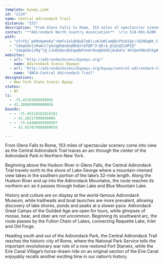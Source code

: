 ```yaml
---
template: byway.jade
id: "2224"
name: Central Adirondack Trail
distance: "153"
description: "From Glens Falls to Rome, 153 miles of spectacular scenery come into view as the Central Adirondack Trail traces an arc through the center of the Adirondack Park in Northern New York."
contact: "**Adirondack North Country Association**  \r\n 518-891-6200  \r\n [Send E-mail](mailto:anca-obrien@northnet.org )  "
path: 
  - "ofvfGj`pkMoApHvKa^rAmFvJal@h@uETeD\\uKJaN[am@DcPOsO}@y\\B}NOqWX_C~AsETeBHoCEsINsDTkBbBoJfDmd@hBoWyCgEcA{Cg@yCoD}YyAaJaYmsAwLah@er@_iEmAwJSmFLeZ?oBIkBsCk^}@{FaPmo@mU_}@aHgW}GkSe@kAoGiLqMgU}A}CkByEaKwXkBaGeAqFy@uHYgHi@g\\eAgTwFyh@y@aEoDuJwDeHgZyt@iAmEiA_Is@gDi@yAcF{IsDgIuNw^}AkDiAiDy@yCcH}\\gCoNmEcQyDmImFiK}Qc]sgA{tBu@_CUuAWyCGeDSaBwAyFuB`AiADe@GiOiGwEkCsD_DeJiKsCwBsE{B_CmB}@eAoAsBgAkC"
  - "{degGde{iMaAcC?yAJq@h@s@n@Qh@Jr@f@R^Z~@ErA_@|@c@Z}API@"
  - "{degGde{iMg^l@_CJwEh@ec@bIqw@bPokArRoa@bGkEjAuEdCo`Aht@aVbRcHlEgH`DoxAzg@iB^sDV{CKcFaAuAe@gB{@oQmMuAm@cBi@wAUkCWms@FoCHciAlGaKx@aI~AiQvEqMvD}DxAyS`Kgi@vX_OlHsRfIuQfG{DZaQJoNKsAg@IDo@s@k@qAaCaK}ByG}H{PyAiC_BaCmCwCgKaI}A{A}X}\\}Vsa@_JgNkDuGiQw]sAeBaI_F}Au@cB_@oFQgBe@u@_@oByAwUwSoBmA{I{CgAYeBK{]fCcA?mBYeBq@iDmCmBgBmi@al@}D{EcA_BuQ}\\{EiMwFaM{@_BcEoKiOoYiAgBu@y@mAaA_Bu@mC[oOx@oQjAyDIgC_AeAi@cBqAiAyAcQe\\oDoGgAwAkAgAaCsAcBe@kBSmRr@cz@fG}w@rGqa@nCuo@xFs@@i@I_@Wu@}@Ss@gFs_@EgBDgBNeAfAeEj@mCHaCEyAy@{EwCuNo@uA_Au@i@WoBScRVwAEuDc@sADgBb@{@f@cBpBgGbNiAfBo@v@}AhAcB|@uAX}ADgCe@yFsCoA{@mBiBsHcIaBgAyBu@qFi@eD_AkDqAoCgB}DaDsG}FcWwQ}AsAeKoKoCeCcBmAySaMmVaSy@g@oBg@mECcB[mBkAaLuJs@_@yAe@yCUcAWi@SwBmA_DmDiEyFsOgTyBmEsDwIiAkBiBsBkL_JqCoDcBsAqP_HcCo@yCK}ARiDx@mBLyASu@YsB{AcBo@wEa@sA]_Ag@}@y@gJaMsGcHmBeBcBkAuBgAcC_AwBm@mBYcFSiVr@iBEcBWwAa@oDqB}@u@oBiCoBuDwGuNaAuDqAkKgAmFkA{CcBsCqCuCqN_Mk]mX{L}IeGiDcIyCgFmAsCe@ohAyImE?mCVgBXaB^mVzHwBj@iCXwC?yXqBmAUwCkAkCqB}@aA}@mAaBgDwVkn@{IeUoQol@gC}G{AgDsEmImBoCgYy^iCyEmAwDsc@}jBuA}EwAaD}p@qdAgEoH}DyIiBoFs@yCu@uEqAoOk@eE_@wAoAcDaBc@mDgD{@gA_AeCc@mDB_CnAwKJqCsSm}Ao@yC_A_Cqa@su@a@u@{@eEaF{FYe@OqAXuCOg@cDcCsEwBe@k@Se@Y_CX}PNaCr@kGJkBKsAw@mCQgA?e@PuEAw@OyAs@uA}@s@eDw@c@Qu@m@wEoHgHkJcA{AcC_FcFoPWeAK{@EaC@yHEkAQmBa@{AiCyGwIuPk@aC{BaLwIiYyCsK_BcEqJiTmAwDwGmV}BeF}DuH{CyHYgASsBI_Eh@aIEgHUiDgCaQiA}CuH_P{@yCiAaG_@cAwDiGcEaJsBgDaLoNgCqCoDsC}AaAcA_@{AQ}DGiBYa@QeAgAsAkC{@kCcR}o@cC{GmDyImE{H_B{FsDuNwH}Q}@_DeAwEuKoa@cAyHDmGEmAgDwRa@sDi@sBgDsHcAmC}DwU_EiSaFcPu@uBy@{AmCaD}DyFuBmDm@yAe@yBi@_HmDyMiCkG]gBQeMy@iFI_B?iDd@uc@OcESkBAyCXaGT}Nh@oQ_@gH^aI?gSHgCJmAb@kCrDoMd@uBf@sCrCmS|DcS^sCh@}Md@qC~@{C|AgCrAwApAy@jYaJlBUrI]~@?vAXfHrCh@^d@j@xA`Cl@r@lFdE~A~@bAKlD{Bn@uAr@qCd@qArCmF|EuFrB_DvEkFp@sAjFuMjIcThA_Fh@wFJeEEyCi@uIYyBYy@{AkCc@{B_AgKC_AHmAfK{b@bAcGBcBGyAe@gI?iBHoAj@yD|D}OlAwHBs@~@mET{BbAoOPwAb@oBr@eB|BmD~@gBb@}AzDkPp@yDDeB?sAOkBm@mDI_BFaAdAaHHmBI{IUeCe@gBm@eBcFgIgGiN{JuRcCsEcFuGmCwCwBcB_CcC}DoGoByBcAu@_Ak@sBy@_K_C{BgAsCcCiZ{b@_CkEsCoGuAqBwAoAiBq@mE_A_C{AuIsIuA{BmCyGgAeBg@k@w@a@iB_@qL^}Dg@gC_AwMsIcEsB_HeCgIeBsA_@iAi@_QmJySoQ_EsDkEuEqAyBkCkFuA{AyAy@y@QiBGyARg@RuCjBeNpKmVlLcBd@_AJcAEiAWqJaFiCaAaJwBiBoAcA_B]}@qIg_@eBaOyB{OcAsJeAgHc@gFwG{bAE}C^uHCoEiCuVy@{Eu@kCaJ}RsAuDm@eCUmBOyB}@__@?_A\\_Ch@_B`@q@p@g@f@WnI{AdBy@lAaB^kAR_B@qAe@ib@iA_d@oC_g@MqEN{B\\uA~CmHTq@b@sBb@cKZmNImBq@yBs@}A}BcDi@_BUwAI{ARyBhB{H|@qBhDoEj@eBRyBOgCsAgIk@eCcAaCy@qA_IaJ_D}BaM}GmAiAk@cAsCwH_@k@{GkFu@u@id@ut@oM{P}Xue@wAsCy@sDkBuWc@gCU_AcAwCuFwK{@mCiAeFu@sBwAaCgEeFkA{BmAyDyDaOYaCMmCb@mPEuE_@cP?qBPuC`CmPDgC_A}LE}B@qMEkAmBoOQmFDaE|BcZd@sDt@{Cl@_B|EgJ^_AbAkDx@uEbDy_@n@gJByCa@sgAa@eIcCcT]cEi@_L_@gBUm@cAqAkAm@gDg@oA}@o@y@}AyEuNoe@sAsDcByC_EgGw@eBiIwUoOq^mDiIwAmCsFeJgI}RiAsAs@g@{KeGcCaBoCyC}C{Ei@wAOgB?gA~@uMBiDImASmA_BuHmAsHU{Do@oV_@sCoBeHYcCSsHr@uMWyC{AyFOeB?{@`@aHVsAhAqD`@mBFoCOoRSmBsBsFeAuG]y@k@o@y@YwDSD_Ar@uCrCuKrEeJ~A_E`BgF~@gBzLiMxB}AvIgEb@[lAeBxB{EdAqC\\oBZ_HRmBTs@vDaIh@sAt@qChA{FXuFDqa@HaIXaIvEup@dAsLd@yCvAuFhPyg@dBmGb@oBt@eFfIot@x@gE^gApF{KlAqBhAeAtAm@n@MpFD~@KvBy@d@]~@gAl@kAxA{DhAgBxDsDhAy@lAYnFk@vDm@|Cw@hAm@h@m@r@mApJaUZkAl@{Cx@aKZgC|@{BjByCl@iAXaAJw@RiFNyBhBeH~@aFl@wG~Bq_@b@kDhA_CzIeMlHkHn@kA^yA\\iEm@uTBaBj@}DvB}Ip@kCv@cBrBkC~PiPxHeLx@{@x@m@tJyErCkBbQ}R|LeXtJ{\\fFwKdBsBpAq@hAQvYCxAKvJsA|CEbCRbBXr@VzBnAbA|@|@fAxC~E~@^t@@VGj@_@pDmD`M{MrBgEn@sCX}CbAwQ@gCQ_CWgAsE_OcAcEgG_c@WsE]qb@HaFZyHjBm[Z{M?cLHmH^wJRiC~@mHd@yB|AeFn@aETgEIeF_@cD[mBo@_CqJiXgByGeA{EmCqMs@oEUoFDqBHmB^iCj@kCv@sBrBmDxPaTnAiBn@mAhA}Cr@uCh@eDTaCHaDSyF_CuP{DkZ{@_IU_DQwGBcD^}H^gDf@yCtAgGp[skAbAaG^eDX_FjAep@r@kJbAuFrg@uvBrBmIfT}w@j@yCb@oDHcB@sDQgEYeCcAuE_Q{n@oAgD_KcUeCkHcQ}o@i@kCUcBYsFMq^Euk@BkEnA{f@^eFb@gDj@{CvBaIlGoSxN_c@dDsHhMeVbAwCt@iD^iDN}De@w]@eDfBy^b@_DjAuEvA}CbBaClLiMzDgG~AmDlHcTfCmGbCyD~AaBbBqAbCqAnCu@lCW~A?`DVrUfFbFj@lAFjBSvAk@rAgA~AgC^oATiA|AaQ~@iEn@}A~@_BfAmAfGmFdAuA|@}AbAoCjMkf@^aDn@{OxAaQH{COgEi@uII_DR}_@NgDTmB^}ApFePnAeChAwA|BcBfGqD`ImDrE{ArHwBfC_AtAu@`B_BvJaOr@y@tBkBfFgDrGsDvUoJpCeB~VeQr@w@~AaCxCuG`D_G~MoTrC{CbFyDbByAxAeBnOcTnOaQ~CaDrAgAnCeB|As@bQgGdD_AfDa@|BE`L`@|BGzAQnIeB|DeAzBaAjByArC{DhAsCz@kDReAxGqp@X_Bv@gCbBsC~@eAlL{JdMoL`CeB|D_CtAaAvFyF|CmBnEgBlB_AzF}DlM_NrBkBlY}TxJgJlLuMpDaD|B_BhEwBrP{GpAG|@FjLdDrBFbBYfFmBtBY~MJvEe@rXuFbA]rCyArAmAbg@qj@hB}Cx@eB~@_Dt@{D^sC|MirA~B{SrCgTbCcPhAuE~A{EhJ{VjAgCvAcBjBsAvBoB~@aBbByBlE}HlDcFxCsDrPcQdScXdAmB`AyBdE{KjG{LbT}^jRe[dNqUjDgG~Sw]|AsC~FuJjAqA`CgB`DsA~PsD`FShUHhAM|A{@t@eAx@aB`JyT|AoDz@yAnB{B`DqBfGqBjI{B`J{CxAYrEe@nB?jI^fEDnDKvAMnBi@~@e@fE{CbAqAhBwCh@kAZy@|@aD`@qCtD_ZhAsFf@gArBkDpCsDtAyBvB{GlBuHhCgHrDsHvDgGbH{IrOoP|GqGjByA|CyBzg@yXrB_BhEaFbEmFvB_Dt@{AlCsGx@{Ct@sDjFoZpBoJtCaIt@cBlEaIrA}CdA}CbAyDpMok@Hg@DwAA_AOo@|]c[|B_BbCqArEiBzJsCvBKhDDx@JrB`@z_@lJzF~A~Df@pEPxDKrFm@hSsFvBaAbBeAnOmN`AkArByCji@a~@nCmIl@qArUad@j@aAlD_DrE_Gv@sAx@mBr@eC~CqRdBsIlAoDhA_Ct@qAbAgA|@s@rBkA|Bs@hD]tUG|BQbEy@pBm@~BgAnKsFzCwBb_@wZbGcE`IyDtNaGzIgEtNuI~L_JpLyJbCuBhAsArB{Cj@kAvEgLbBmCvByBpOgF|BkB|BiDxBeFrDuFjB_C`RcM~CwClBkCnCiFlBsC|D_F|A{A`Aw@tE{BnCkArAy@jA{AlOa]Xg@~AsAxDsAxKyBtB[|AKhBR~ExAn[|J|APlEAnCe@~KyCzO{ChOeEbG}@bBMXJpNqA|EaArBs@`GgD~@wABMZm@pEyGhCgDnA_AbF_CfAYlGk@`FBxAKjAa@|B}A~As@tGsA~A?rCP~P|B~AHvEYzLyBzJmDzFeAnF]`EB|D_@|G_BpL_DtLoDxEqBbMyGtB[|FK`C^|GxCtK`Ej]`JdBXbCB~@Eb@ShAQ~OgFhBgAzJ{LlFwHpJkOzFeHdBcCrBeDhFgKpB_DnBgCji@mf@bCgBnAq@nF{BfDkAxKeA|E_IvNgQfTsl@f@{@|CkHpA_DjC{Ez@{@z@g@bBcBvGoFnAoArD_DjCwBvBkCvBwBRg@|A}A`AaAvBkCR{@rD{EjCkCRg@bBcBf@g@nAcBbBcBbBoAf@g@nAcBbBoA~CsDf@kCnAgEjCkHf@cBz@cBpAwClAsC"
websites: 
  - url: "http://adirondackscenicbyways.org/"
    name: Adirondack Scenic Byways
  - url: "http://adirondackscenicbyways.org/byway/central-adirondack-trail.html"
    name: "ANCA-Central Adirondack Trail"
designations: 
  - New York State Scenic Byway
states: 
  - NY
ll: 
  - -75.45365099999992
  - 43.208889000000056
bounds: 
  - - -75.45518181818181
    - 43.20217900000006
  - - -73.64406099999997
    - 43.857079000000056

---
```


<p>From Glens Falls to Rome, 153 miles of spectacular scenery come into view as the Central Adirondack Trail traces an arc through the center of the Adirondack Park in Northern New York.</p>

<p>Beginning above the Hudson River in Glens Falls, the Central Adirondack Trial travels north to the shore of Lake George where a mountain-rimmed view takes in the southern portion of the lake’s 32-mile length.  Along the Hudson River and up into the Adirondack Mountains, the route reaches its northern arc as it passes through Indian Lake and Blue Mountain Lake. </p>

<p>History and culture are on display at the world-famous Adirondack Museum, while trailheads and boat launches are more prevalent, allowing discovery of lake shores, ponds and peaks at a slower pace. Adirondack Great Camps of the Guilded Age are open for tours, while glimpses of moose, bear, and deer are not uncommon. Beginning its southward arc, the route passes by the Fulton Chain of Lakes, connecting Raquette Lake, Inlet and Old Forge. </p>

<p>Heading south and out of the Adirondack Park, the Central Adirondack Trail reaches the historic city of Rome, where the National Park Service tells the important revolutionary war role of a now restored Fort Stanwix, while the Erie Canal Village’s horse-drawn ride on an original section of the Erie Canal enjoyably recalls another exciting time in our nation’s history.</p>